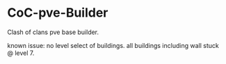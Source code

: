 CoC-pve-Builder
===============

Clash of clans pve base builder.

known issue:
no level select of buildings.
all buildings including wall stuck @ level 7.
